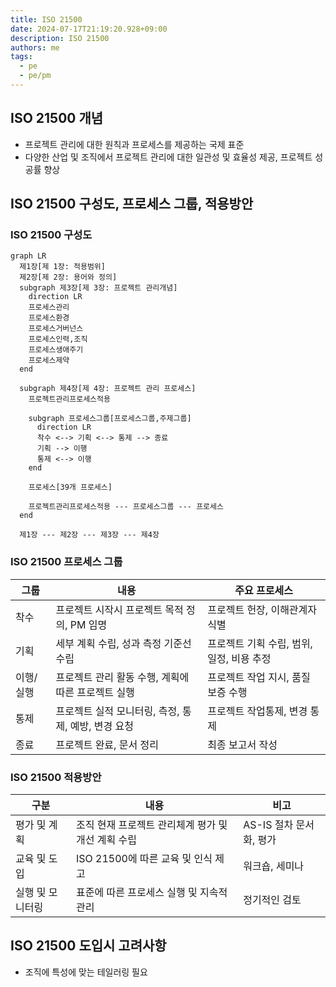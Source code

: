 ```yaml
---
title: ISO 21500
date: 2024-07-17T21:19:20.928+09:00
description: ISO 21500
authors: me
tags:
  - pe
  - pe/pm 
---
```


## ISO 21500 개념

- 프로젝트 관리에 대한 원칙과 프로세스를 제공하는 국제 표준
- 다양한 산업 및 조직에서 프로젝트 관리에 대한 일관성 및 효율성 제공, 프로젝트 성공률 향상

## ISO 21500 구성도, 프로세스 그룹, 적용방안

### ISO 21500 구성도

```mermaid
graph LR
  제1장[제 1장: 적용범위]
  제2장[제 2장: 용어와 정의]
  subgraph 제3장[제 3장: 프로젝트 관리개념]
    direction LR
    프로세스관리
    프로세스환경
    프로세스거버넌스
    프로세스인력,조직
    프로세스생애주기
    프로세스제약
  end

  subgraph 제4장[제 4장: 프로젝트 관리 프로세스]
    프로젝트관리프로세스적용

    subgraph 프로세스그룹[프로세스그룹,주제그룹]
      direction LR
      착수 <--> 기획 <--> 통제 --> 종료
      기획 --> 이행
      통제 <--> 이행
    end

    프로세스[39개 프로세스]

    프로젝트관리프로세스적용 --- 프로세스그룹 --- 프로세스
  end

  제1장 --- 제2장 --- 제3장 --- 제4장
```

### ISO 21500 프로세스 그룹

| 그룹 | 내용 | 주요 프로세스 |
| --- | --- | --- |
| 착수 | 프로젝트 시작시 프로젝트 목적 정의, PM 임명 | 프로젝트 헌장, 이해관계자 식별 |
| 기획 | 세부 계획 수립, 성과 측정 기준선 수립 | 프로젝트 기획 수립, 범위, 일정, 비용 추정 |
| 이행/실행 | 프로젝트 관리 활동 수행, 계획에 따른 프로젝트 실행 | 프로젝트 작업 지시, 품질 보증 수행 |
| 통제 | 프로젝트 실적 모니터링, 측정, 통제, 예방, 변경 요청 | 프로젝트 작업통제, 변경 통제 |
| 종료 | 프로젝트 완료, 문서 정리 | 최종 보고서 작성 |

### ISO 21500 적용방안

| 구분 | 내용 | 비고 |
| --- | --- | --- |
| 평가 및 계획 | 조직 현재 프로젝트 관리체계 평가 및 개선 계획 수립 | AS-IS 절차 문서화, 평가 |
| 교육 및 도입 | ISO 21500에 따른 교육 및 인식 제고 | 워크숍, 세미나 |
| 실행 및 모니터링 | 표준에 따른 프로세스 실행 및 지속적 관리 | 정기적인 검토 |

## ISO 21500 도입시 고려사항

- 조직에 특성에 맞는 테일러링 필요
